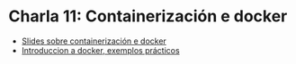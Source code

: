 # Charla 11: Containerización e docker

- [Slides sobre containerización e docker](pdf/containerizacion_con_docker.pdf)
- [Introduccion a docker, exemplos prácticos](pdf/docker_intro.pdf)

